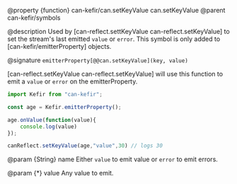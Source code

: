 @property {function} can-kefir/can.setKeyValue can.setKeyValue
@parent can-kefir/symbols

@description Used by [can-reflect.settKeyValue can-reflect.setKeyValue] to set the
stream's last emitted `value` or `error`.  This symbol is only added to
[can-kefir/emitterProperty] objects.

@signature `emitterProperty[@@can.setKeyValue](key, value)`

[can-reflect.setKeyValue can-reflect.setKeyValue] will use this function
to emit a `value` or `error` on the emitterProperty.


```js
import Kefir from "can-kefir";

const age = Kefir.emitterProperty();

age.onValue(function(value){
	console.log(value)
});

canReflect.setKeyValue(age,"value",30) // logs 30
```

@param {String} name Either `value` to emit value or `error` to
emit errors.

@param {*} value Any value to emit.
